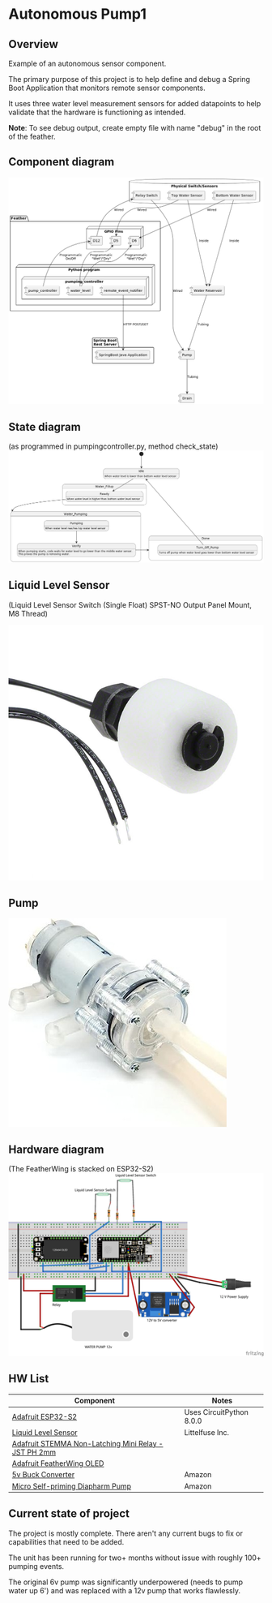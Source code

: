 # Autonomous Pump1

## Overview
Example of an autonomous sensor component.

The primary purpose of this project is to help define and debug a Spring Boot Application that monitors remote sensor components.

It uses three water level measurement sensors for added datapoints to help validate that the hardware is functioning as intended.

**Note**: To see debug output, create empty file with name "debug" in the root of the feather.

## Component diagram
![Pump state diagram](documentation/pump_component.png?raw=true)


## State diagram 
(as programmed in pumpingcontroller.py, method check_state)
![Pump state diagram](documentation/pump-state-diagram.png?raw=true)

## Liquid Level Sensor
(Liquid Level Sensor Switch (Single Float) SPST-NO Output Panel Mount, M8 Thread)

![Pump wiring diagram](documentation/59630-1-T-02-A.jpg?raw=true)

## Pump

![Pump](documentation/51wQLqJQSUL._AC_SX569_.jpg?raw=true)

## Hardware diagram
(The FeatherWing is stacked on ESP32-S2)
![Pump wiring diagram](documentation/pump_Sketch_bb.jpg?raw=true)

## HW List

| Component                                                                                                                              | Notes                    |
|----------------------------------------------------------------------------------------------------------------------------------------|--------------------------|
| [Adafruit ESP32-S2](https://www.adafruit.com/product/5000)                                                                             | Uses CircuitPython 8.0.0 |
| [Liquid Level Sensor](https://www.digikey.com/en/products/detail/littelfuse-inc./59630-1-T-02-A/4771999?utm_adgroup=General&utm_term=) | Littelfuse Inc.|
| [Adafruit STEMMA Non-Latching Mini Relay - JST PH 2mm](https://www.adafruit.com/product/4409)                                          |
| [Adafruit FeatherWing OLED](https://www.adafruit.com/product/4650)                                                                     |
| [5v Buck Converter](https://www.amazon.com/gp/product/B0B779ZYN1/ref=ppx_yo_dt_b_asin_title_o08_s00?ie=UTF8&th=1)                      | Amazon  |
| [Micro Self-priming Diapharm Pump](https://www.amazon.com/gp/product/B09ZX4TFNG/ref=ppx_yo_dt_b_asin_title_o07_s00?ie=UTF8&psc=1)      | Amazon  |


## Current state of project
The project is mostly complete. There aren't any current bugs to fix or capabilities that need to be added.

The unit has been running for two+ months without issue with roughly 100+ pumping events.

The original 6v pump was significantly underpowered (needs to pump water up 6') and was replaced with a 12v pump that works flawlessly.